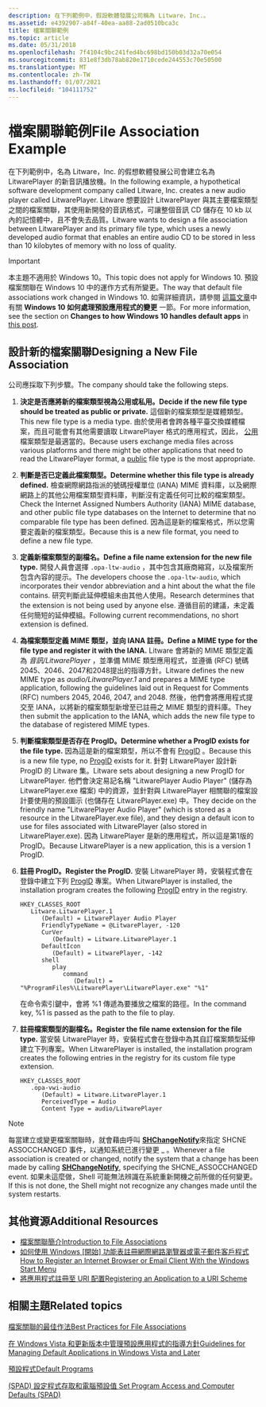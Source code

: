 ```yaml
---
description: 在下列範例中，假設軟體發展公司稱為 Litware，Inc.。
ms.assetid: e4392907-a84f-40ea-aa88-2ad0510bca3c
title: 檔案關聯範例
ms.topic: article
ms.date: 05/31/2018
ms.openlocfilehash: 7f4104c9bc241fed4bc698bd150b03d32a70e054
ms.sourcegitcommit: 831e8f3db78ab820e1710cede244553c70e50500
ms.translationtype: MT
ms.contentlocale: zh-TW
ms.lasthandoff: 01/07/2021
ms.locfileid: "104111752"
---
```

# <a name="file-association-example"></a><span data-ttu-id="244a7-103">檔案關聯範例</span><span class="sxs-lookup"><span data-stu-id="244a7-103">File Association Example</span></span>

<span data-ttu-id="244a7-104">在下列範例中，名為 Litware，Inc. 的假想軟體發展公司會建立名為 LitwarePlayer 的新音訊播放機。</span><span class="sxs-lookup"><span data-stu-id="244a7-104">In the following example, a hypothetical software development company called Litware, Inc. creates a new audio player called LitwarePlayer.</span></span> <span data-ttu-id="244a7-105">Litware 想要設計 LitwarePlayer 與其主要檔案類型之間的檔案關聯，其使用新開發的音訊格式，可讓整個音訊 CD 儲存在 10 kb 以內的記憶體中，且不會失去品質。</span><span class="sxs-lookup"><span data-stu-id="244a7-105">Litware wants to design a file association between LitwarePlayer and its primary file type, which uses a newly developed audio format that enables an entire audio CD to be stored in less than 10 kilobytes of memory with no loss of quality.</span></span>

> [!IMPORTANT]
> <span data-ttu-id="244a7-106">本主題不適用於 Windows 10。</span><span class="sxs-lookup"><span data-stu-id="244a7-106">This topic does not apply for Windows 10.</span></span> <span data-ttu-id="244a7-107">預設檔案關聯在 Windows 10 中的運作方式有所變更。</span><span class="sxs-lookup"><span data-stu-id="244a7-107">The way that default file associations work changed in Windows 10.</span></span> <span data-ttu-id="244a7-108">如需詳細資訊，請參閱 [這篇文章](https://blogs.windows.com/bloggingwindows/2015/05/20/announcing-windows-10-insider-preview-build-10122-for-pcs/)中有關 **Windows 10 如何處理預設應用程式的變更** 一節。</span><span class="sxs-lookup"><span data-stu-id="244a7-108">For more information, see the section on **Changes to how Windows 10 handles default apps** in [this post](https://blogs.windows.com/bloggingwindows/2015/05/20/announcing-windows-10-insider-preview-build-10122-for-pcs/).</span></span>

 

## <a name="designing-a-new-file-association"></a><span data-ttu-id="244a7-109">設計新的檔案關聯</span><span class="sxs-lookup"><span data-stu-id="244a7-109">Designing a New File Association</span></span>

<span data-ttu-id="244a7-110">公司應採取下列步驟。</span><span class="sxs-lookup"><span data-stu-id="244a7-110">The company should take the following steps.</span></span>

1.  <span data-ttu-id="244a7-111">**決定是否應將新的檔案類型視為公用或私用。**</span><span class="sxs-lookup"><span data-stu-id="244a7-111">**Decide if the new file type should be treated as public or private.**</span></span> <span data-ttu-id="244a7-112">這個新的檔案類型是媒體類型。</span><span class="sxs-lookup"><span data-stu-id="244a7-112">This new file type is a media type.</span></span> <span data-ttu-id="244a7-113">由於使用者會跨各種平臺交換媒體檔案，而且可能會有其他需要讀取 LitwarePlayer 格式的應用程式，因此， [公用](fa-file-types.md) 檔案類型是最適當的。</span><span class="sxs-lookup"><span data-stu-id="244a7-113">Because users exchange media files across various platforms and there might be other applications that need to read the LitwarePlayer format, a [public](fa-file-types.md) file type is the most appropriate.</span></span>
2.  <span data-ttu-id="244a7-114">**判斷是否已定義此檔案類型。**</span><span class="sxs-lookup"><span data-stu-id="244a7-114">**Determine whether this file type is already defined.**</span></span> <span data-ttu-id="244a7-115">檢查網際網路指派的號碼授權單位 (IANA) MIME 資料庫，以及網際網路上的其他公用檔案類型資料庫，判斷沒有定義任何可比較的檔案類型。</span><span class="sxs-lookup"><span data-stu-id="244a7-115">Check the Internet Assigned Numbers Authority (IANA) MIME database, and other public file type databases on the Internet to determine that no comparable file type has been defined.</span></span> <span data-ttu-id="244a7-116">因為這是新的檔案格式，所以您需要定義新的檔案類型。</span><span class="sxs-lookup"><span data-stu-id="244a7-116">Because this is a new file format, you need to define a new file type.</span></span>
3.  <span data-ttu-id="244a7-117">**定義新檔案類型的副檔名。**</span><span class="sxs-lookup"><span data-stu-id="244a7-117">**Define a file name extension for the new file type.**</span></span> <span data-ttu-id="244a7-118">開發人員會選擇 `.opa-ltw-audio` ，其中包含其廠商縮寫，以及檔案所包含內容的提示。</span><span class="sxs-lookup"><span data-stu-id="244a7-118">The developers choose the `.opa-ltw-audio`, which incorporates their vendor abbreviation and a hint about the what the file contains.</span></span> <span data-ttu-id="244a7-119">研究判斷此延伸模組未由其他人使用。</span><span class="sxs-lookup"><span data-stu-id="244a7-119">Research determines that the extension is not being used by anyone else.</span></span> <span data-ttu-id="244a7-120">遵循目前的建議，未定義任何簡短的延伸模組。</span><span class="sxs-lookup"><span data-stu-id="244a7-120">Following current recommendations, no short extension is defined.</span></span>
4.  <span data-ttu-id="244a7-121">**為檔案類型定義 MIME 類型，並向 IANA 註冊。**</span><span class="sxs-lookup"><span data-stu-id="244a7-121">**Define a MIME type for the file type and register it with the IANA.**</span></span> <span data-ttu-id="244a7-122">Litware 會將新的 MIME 類型定義為 *音訊/LitwarePlayer* ，並準備 MIME 類型應用程式，並遵循 (RFC) 號碼2045、2046、2047和2048提出的指導方針。</span><span class="sxs-lookup"><span data-stu-id="244a7-122">Litware defines the new MIME type as *audio/LitwarePlayer.1* and prepares a MIME type application, following the guidelines laid out in Request for Comments (RFC) numbers 2045, 2046, 2047, and 2048.</span></span> <span data-ttu-id="244a7-123">然後，他們會將應用程式提交至 IANA，以將新的檔案類型新增至已註冊之 MIME 類型的資料庫。</span><span class="sxs-lookup"><span data-stu-id="244a7-123">They then submit the application to the IANA, which adds the new file type to the database of registered MIME types.</span></span>
5.  <span data-ttu-id="244a7-124">**判斷檔案類型是否存在 ProgID。**</span><span class="sxs-lookup"><span data-stu-id="244a7-124">**Determine whether a ProgID exists for the file type.**</span></span> <span data-ttu-id="244a7-125">因為這是新的檔案類型，所以不會有 [ProgID](fa-progids.md) 。</span><span class="sxs-lookup"><span data-stu-id="244a7-125">Because this is a new file type, no [ProgID](fa-progids.md) exists for it.</span></span> <span data-ttu-id="244a7-126">針對 LitwarePlayer 設計新 ProgID 的 Litware 集。</span><span class="sxs-lookup"><span data-stu-id="244a7-126">Litware sets about designing a new ProgID for LitwarePlayer.</span></span> <span data-ttu-id="244a7-127">他們會決定易記名稱 "LitwarePlayer Audio Player" (儲存為 LitwarePlayer.exe 檔案) 中的資源，並針對與 LitwarePlayer 相關聯的檔案設計要使用的預設圖示 (也儲存在 LitwarePlayer.exe) 中。</span><span class="sxs-lookup"><span data-stu-id="244a7-127">They decide on the friendly name "LitwarePlayer Audio Player" (which is stored as a resource in the LitwarePlayer.exe file), and they design a default icon to use for files associated with LitwarePlayer (also stored in LitwarePlayer.exe).</span></span> <span data-ttu-id="244a7-128">因為 LitwarePlayer 是新的應用程式，所以這是第1版的 ProgID。</span><span class="sxs-lookup"><span data-stu-id="244a7-128">Because LitwarePlayer is a new application, this is a version 1 ProgID.</span></span>
6.  <span data-ttu-id="244a7-129">**註冊 ProgID。**</span><span class="sxs-lookup"><span data-stu-id="244a7-129">**Register the ProgID.**</span></span> <span data-ttu-id="244a7-130">安裝 LitwarePlayer 時，安裝程式會在登錄中建立下列 [ProgID](fa-progids.md) 專案。</span><span class="sxs-lookup"><span data-stu-id="244a7-130">When LitwarePlayer is installed, the installation program creates the following [ProgID](fa-progids.md) entry in the registry.</span></span>

    ```
    HKEY_CLASSES_ROOT
       Litware.LitwarePlayer.1
          (Default) = LitwarePlayer Audio Player
          FriendlyTypeName = @LitwarePlayer, -120
          CurVer
             (Default) = Litware.LitwarePlayer.1
          DefaultIcon
             (Default) = LitwarePlayer, -142
          shell
             play
                command
                   (Default) = "%ProgramFiles%\LitwarePlayer\LitwarePlayer.exe" "%1"
    ```

    <span data-ttu-id="244a7-131">在命令索引鍵中，會將 %1 傳遞為要播放之檔案的路徑。</span><span class="sxs-lookup"><span data-stu-id="244a7-131">In the command key, %1 is passed as the path to the file to play.</span></span>

7.  <span data-ttu-id="244a7-132">**註冊檔案類型的副檔名。**</span><span class="sxs-lookup"><span data-stu-id="244a7-132">**Register the file name extension for the file type.**</span></span> <span data-ttu-id="244a7-133">當安裝 LitwarePlayer 時，安裝程式會在登錄中為其自訂檔案類型延伸建立下列專案。</span><span class="sxs-lookup"><span data-stu-id="244a7-133">When LitwarePlayer is installed, the installation program creates the following entries in the registry for its custom file type extension.</span></span>

    ```
    HKEY_CLASSES_ROOT
       .opa-vwi-audio
          (Default) = Litware.LitwarePlayer.1
          PerceivedType = Audio
          Content Type = audio/LitwarePlayer
    ```

> [!Note]  
> <span data-ttu-id="244a7-134">每當建立或變更檔案關聯時，就會藉由呼叫 [**SHChangeNotify**](/windows/desktop/api/shlobj_core/nf-shlobj_core-shchangenotify)來指定 SHCNE ASSOCCHANGED 事件，以通知系統已進行變更 \_ 。</span><span class="sxs-lookup"><span data-stu-id="244a7-134">Whenever a file association is created or changed, notify the system that a change has been made by calling [**SHChangeNotify**](/windows/desktop/api/shlobj_core/nf-shlobj_core-shchangenotify), specifying the SHCNE\_ASSOCCHANGED event.</span></span> <span data-ttu-id="244a7-135">如果未這麼做，Shell 可能無法辨識在系統重新開機之前所做的任何變更。</span><span class="sxs-lookup"><span data-stu-id="244a7-135">If this is not done, the Shell might not recognize any changes made until the system restarts.</span></span>

 

## <a name="additional-resources"></a><span data-ttu-id="244a7-136">其他資源</span><span class="sxs-lookup"><span data-stu-id="244a7-136">Additional Resources</span></span>

-   [<span data-ttu-id="244a7-137">檔案關聯簡介</span><span class="sxs-lookup"><span data-stu-id="244a7-137">Introduction to File Associations</span></span>](fa-intro.md)
-   <span data-ttu-id="244a7-138">[如何使用 Windows [開始] 功能表註冊網際網路瀏覽器或電子郵件客戶程式](start-menu-reg.md)</span><span class="sxs-lookup"><span data-stu-id="244a7-138">[How to Register an Internet Browser or Email Client With the Windows Start Menu](start-menu-reg.md)</span></span>
-   <span data-ttu-id="244a7-139">[將應用程式註冊至 URI 配置](/previous-versions/windows/internet-explorer/ie-developer/platform-apis/aa767914(v=vs.85))</span><span class="sxs-lookup"><span data-stu-id="244a7-139">[Registering an Application to a URI Scheme](/previous-versions/windows/internet-explorer/ie-developer/platform-apis/aa767914(v=vs.85))</span></span>

## <a name="related-topics"></a><span data-ttu-id="244a7-140">相關主題</span><span class="sxs-lookup"><span data-stu-id="244a7-140">Related topics</span></span>

<dl> <dt>

[<span data-ttu-id="244a7-141">檔案關聯的最佳作法</span><span class="sxs-lookup"><span data-stu-id="244a7-141">Best Practices for File Associations</span></span>](fa-best-practices.md)
</dt> <dt>

[<span data-ttu-id="244a7-142">在 Windows Vista 和更新版本中管理預設應用程式的指導方針</span><span class="sxs-lookup"><span data-stu-id="244a7-142">Guidelines for Managing Default Applications in Windows Vista and Later</span></span>](vista-managing-defaults.md)
</dt> <dt>

[<span data-ttu-id="244a7-143">預設程式</span><span class="sxs-lookup"><span data-stu-id="244a7-143">Default Programs</span></span>](default-programs.md)
</dt> <dt>

[<span data-ttu-id="244a7-144"> (SPAD) 設定程式存取和電腦預設值 </span><span class="sxs-lookup"><span data-stu-id="244a7-144">Set Program Access and Computer Defaults (SPAD)</span></span>](cpl-setprogramaccess.md)
</dt> </dl>

 

 
